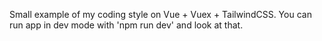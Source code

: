 Small example of my coding style on Vue + Vuex + TailwindCSS.
You can run app in dev mode with 'npm run dev' and look at that.
